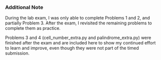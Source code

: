 ### Additional Note
During the lab exam, I was only able to complete Problems 1 and 2, and partially Problem 3. After the exam, I revisited the remaining problems to complete them as practice. 

Problems 3 and 4 (cell_number_extra.py and palindrome_extra.py) were finished after the exam and are included here to show my continued effort to learn and improve, even though they were not part of the timed submission.
